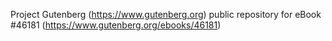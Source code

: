 Project Gutenberg (https://www.gutenberg.org) public repository for eBook #46181 (https://www.gutenberg.org/ebooks/46181)
